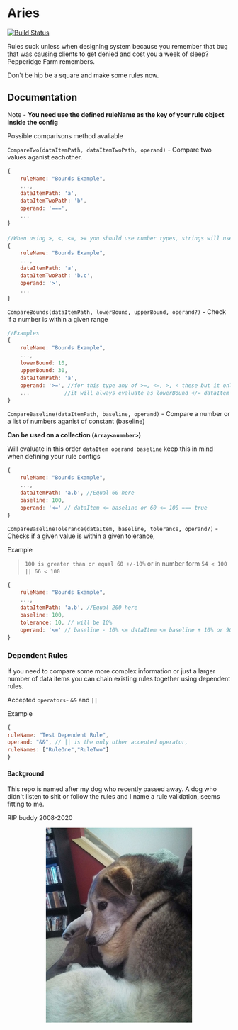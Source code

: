 # Aries

[![Build Status](https://travis-ci.com/dills122/Aries.svg?token=mGFt9GyKoDzMhi9Zvco9&branch=master)](https://travis-ci.com/dills122/Aries)

Rules suck unless when designing system because you remember that bug that was causing clients to get denied and cost you a week of sleep? Pepperidge Farm remembers.

Don't be hip be a square and make some rules now.


## Documentation

Note - **You need use the defined ruleName as the key of your rule object inside the config**

Possible comparisons method avaliable

`CompareTwo(dataItemPath, dataItemTwoPath, operand)` - Compare two values aganist eachother.

```javascript
{
    ruleName: "Bounds Example",
    ...,
    dataItemPath: 'a',
    dataItemTwoPath: 'b',
    operand: '===',
    ...
}

//When using >, <, <=, >= you should use number types, strings will use the length of the string as the comparison number
{
    ruleName: "Bounds Example",
    ...,
    dataItemPath: 'a',
    dataItemTwoPath: 'b.c',
    operand: '>',
    ...
}

```


`CompareBounds(dataItemPath, lowerBound, upperBound, operand?)` - Check if a number is within a given range

```javascript
//Examples
{
    ruleName: "Bounds Example",
    ...,
    lowerBound: 10,
    upperBound: 30,
    dataItemPath: 'a',
    operand: '>=', //for this type any of >=, <=, >, < these but it only checks for the = sign 
    ...           //it will always evaluate as lowerBound </= dataItem </= upperBound
}
```

`CompareBaseline(dataItemPath, baseline, operand)` - Compare a number or a list of numbers aganist of constant (baseline)

**Can be used on a collection (`Array<nummber>`)**

Will evaluate in this order `dataItem operand baseline` keep this in mind when defining your rule configs

```javascript
{
    ruleName: "Bounds Example",
    ...,
    dataItemPath: 'a.b', //Equal 60 here
    baseline: 100,
    operand: '<=' // dataItem <= baseline or 60 <= 100 === true
}
```


`CompareBaselineTolerance(dataItem, baseline, tolerance, operand?)` - Checks if a given value is within a given tolerance, 


Example
> `100 is greater than or equal 60 +/-10%` or in number form `54 < 100 || 66 < 100`

```javascript
{
    ruleName: "Bounds Example",
    ...,
    dataItemPath: 'a.b', //Equal 200 here
    baseline: 100,
    tolerance: 10, // will be 10%
    operand: '<=' // baseline - 10% <= dataItem <= baseline + 10% or 90 <= 200 || 110 <= 200
}
```

### Dependent Rules

If you need to compare some more complex information or just a larger number of data items you can chain existing rules together using dependent rules.

Accepted `operators`- `&&` and `||`

Example
```javascript
{
ruleName: "Test Dependent Rule",
operand: "&&", // || is the only other accepted operator,
ruleNames: ["RuleOne","RuleTwo"]
}
```

#### Background

This repo is named after my dog who recently passed away. A dog who didn't listen to shit or follow the rules and I name a rule validation, seems fitting to me.

RIP buddy 2008-2020

<p align="center">
  <img width="330" height="440" src="./Aries.JPG" alt="Logo Image">
</p>